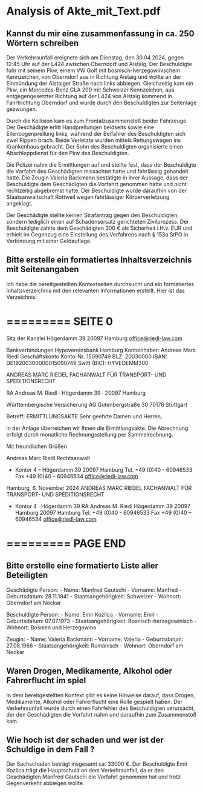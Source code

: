 # Analysis of Akte_mit_Text.pdf

## Kannst du mir eine zusammenfassung in ca. 250 Wörtern schreiben

Der Verkehrsunfall ereignete sich am Dienstag, den 30.04.2024, gegen 12:45 Uhr auf der L424 zwischen Oberndorf und Aistaig. Der Beschuldigte fuhr mit seinem Pkw, einem VW Golf mit bosnisch-herzegowinischem Kennzeichen, von Oberndorf aus in Richtung Aistaig und wollte an der Einmündung der Aistaiger Straße nach links abbiegen. Gleichzeitig kam ein Pkw, ein Mercedes-Benz GLA 200 mit Schweizer Kennzeichen, aus entgegengesetzter Richtung auf der L424 von Aistaig kommend in Fahrtrichtung Oberndorf und wurde durch den Beschuldigten zur Seitenlage gezwungen.

Durch die Kollision kam es zum Frontalzusammenstoß beider Fahrzeuge. Der Geschädigte erlitt Handprellungen beidseits sowie eine Ellenbogenprellung links, während der Beifahrer des Beschuldigten sich zwei Rippen brach. Beide Verletzte wurden mittels Rettungswagen ins Krankenhaus gebracht. Der Sohn des Beschuldigten organisierte einen Abschleppdienst für den Pkw des Beschuldigten.

Die Polizei nahm die Ermittlungen auf und stellte fest, dass der Beschuldigte die Vorfahrt des Geschädigten missachtet hatte und fahrlässig gehandelt hatte. Die Zeugin Valeria Backmann bestätigte in ihrer Aussage, dass der Beschuldigte dem Geschädigten die Vorfahrt genommen hatte und nicht rechtzeitig abgebremst hatte. Der Beschuldigte wurde daraufhin von der Staatsanwaltschaft Rottweil wegen fahrlässiger Körperverletzung angeklagt.

Der Geschädigte stellte keinen Strafantrag gegen den Beschuldigten, sondern lediglich einen auf Schadensersatz gerichteten Zivilprozess. Der Beschuldigte zahlte dem Geschädigten 300 € als Sicherheit i.H.v. EUR und erhielt im Gegenzug eine Einstellung des Verfahrens nach § 153a StPO in Verbindung mit einer Geldauflage.

## Bitte erstelle ein formatiertes Inhaltsverzeichnis mit Seitenangaben

Ich habe die bereitgestellten Kontextseiten durchsucht und ein formatiertes Inhaltsverzeichnis mit den relevanten Informationen erstellt. Hier ist das Verzeichnis:

=========
SEITE 0
=========
Sitz der Kanzlei
Högerdamm 39
20097 Hamburg
office@riedl-law.com

Bankverbindungen
Hypovereinsbank Hamburg
Kontoinhaber: Andreas Marc Riedl
Geschäftskonto
Konto-Nr. 15090749
BLZ: 20030000
IBAN: DE19200300000015090749
Swift (BIC): HYVEDEMM300

ANDREAS MARC RIEDEL
FACHANWALT FÜR TRANSPORT- UND SPEDITIONSRECHT

RA Andreas M. Riedl ∙ Högerdamm 39 ∙ 20097 Hamburg

Württembergische Versicherung AG
Gutenbergstraße 30
70176 Stuttgart

Betreff: ERMITTLUNGSAKTE
Sehr geehrte Damen und Herren,

in der Anlage überreichen wir Ihnen die Ermittlungsakte. Die Abrechnung erfolgt durch monatliche Rechnungsstellung per Sammelrechnung.

Mit freundlichen Grüßen

Andreas Marc Riedl
Rechtsanwalt

- Kontor 4 – Högerdamm 39 20097 Hamburg
Tel. +49 (0)40 - 60946533 Fax +49 (0)40 – 60946534 office@riedl-law.com

Hamburg, 6. November 2024
ANDREAS MARC RIEDEL
FACHANWALT FÜR TRANSPORT- UND SPEDITIONSRECHT
- Kontor 4 · Högerdamm 39 RA Andreas M. Riedl Högerdamm 39 20097 Hamburg
20097 Hamburg Tel. +49 (0)40 - 60946533 Fax +49 (0)40 – 60946534 office@riedl-law.com

=========
PAGE END
=========

## Bitte erstelle eine formatierte Liste aller Beteiligten

Geschädigte Person:
              - Name: Manfred Gautschi
              - Vorname: Manfred
              - Geburtsdatum: 28.11.1941
              - Staatsangehörigkeit: Schweizer
              - Wohnort: Oberndorf am Neckar

Beschuldigte Person:
              - Name: Emir Kozlica
              - Vorname: Emir
              - Geburtsdatum: 07.07.1973
              - Staatsangehörigkeit: Bosnisch-herzegowinisch
              - Wohnort: Bosnien und Herzegowina

Zeugin:
              - Name: Valeria Backmann
              - Vorname: Valeria
              - Geburtsdatum: 27.08.1966
              - Staatsangehörigkeit: Rumänisch
              - Wohnort: Oberndorf am Neckar

## Waren Drogen, Medikamente, Alkohol oder Fahrerflucht im spiel

In dem bereitgestellten Kontext gibt es keine Hinweise darauf, dass Drogen, Medikamente, Alkohol oder Fahrerflucht eine Rolle gespielt haben. Der Verkehrsunfall wurde durch einen Fahrfehler des Beschuldigten verursacht, der den Geschädigten die Vorfahrt nahm und daraufhin zum Zusammenstoß kam.
           

## Wie hoch ist der schaden und wer ist der Schuldige in dem Fall ?

Der Sachschaden beträgt insgesamt ca. 33000 €. Der Beschuldigte Emir Kozlica trägt die Hauptschuld an dem Verkehrsunfall, da er den Geschädigten Manfred Gautschi die Vorfahrt genommen hat und trotz Gegenverkehr abbiegen wollte.


